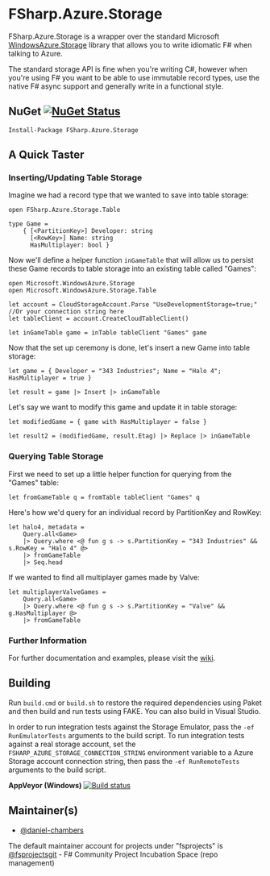 FSharp.Azure.Storage
====================

FSharp.Azure.Storage is a wrapper over the standard Microsoft [WindowsAzure.Storage][1]
library that allows you to write idiomatic F# when talking to Azure.

The standard storage API is fine when you're writing C#, however when you're
using F# you want to be able to use immutable record types, use the native F#
async support and generally write in a functional style.

[1]: <https://github.com/Azure/azure-storage-net>

NuGet [![NuGet Status](http://img.shields.io/nuget/v/FSharp.Azure.Storage.svg?style=flat)](https://www.nuget.org/packages/FSharp.Azure.Storage/)
-----
`Install-Package FSharp.Azure.Storage`

A Quick Taster
--------------
### Inserting/Updating Table Storage
Imagine we had a record type that we wanted to save into table storage:

```f#
open FSharp.Azure.Storage.Table

type Game =
    { [<PartitionKey>] Developer: string
      [<RowKey>] Name: string
      HasMultiplayer: bool }
```

Now we'll define a helper function `inGameTable` that will allow us to persist these Game records to table storage into an existing table called "Games":

```f#
open Microsoft.WindowsAzure.Storage
open Microsoft.WindowsAzure.Storage.Table

let account = CloudStorageAccount.Parse "UseDevelopmentStorage=true;" //Or your connection string here
let tableClient = account.CreateCloudTableClient()

let inGameTable game = inTable tableClient "Games" game
```

Now that the set up ceremony is done, let's insert a new Game into table storage:

```f#
let game = { Developer = "343 Industries"; Name = "Halo 4"; HasMultiplayer = true }

let result = game |> Insert |> inGameTable
```

Let's say we want to modify this game and update it in table storage:

```f#
let modifiedGame = { game with HasMultiplayer = false }

let result2 = (modifiedGame, result.Etag) |> Replace |> inGameTable
```

### Querying Table Storage

First we need to set up a little helper function for querying from the "Games" table:

```f#
let fromGameTable q = fromTable tableClient "Games" q
```

Here's how we'd query for an individual record by PartitionKey and RowKey:

```f#
let halo4, metadata =
    Query.all<Game>
    |> Query.where <@ fun g s -> s.PartitionKey = "343 Industries" && s.RowKey = "Halo 4" @>
    |> fromGameTable
    |> Seq.head
```

If we wanted to find all multiplayer games made by Valve:

```f#
let multiplayerValveGames =
    Query.all<Game>
    |> Query.where <@ fun g s -> s.PartitionKey = "Valve" && g.HasMultiplayer @>
    |> fromGameTable
```

### Further Information
For further documentation and examples, please visit the [wiki][2].

[2]: https://github.com/fsprojects/FSharp.Azure.Storage/wiki


Building
--------
Run `build.cmd` or `build.sh` to restore the required dependencies using Paket and then build
and run tests using FAKE. You can also build in Visual Studio.

In order to run integration tests against the Storage Emulator, pass the `-ef RunEmulatorTests`
arguments to the build script. To run integration tests against a real storage account, set the
`FSHARP_AZURE_STORAGE_CONNECTION_STRING` environment variable to a Azure Storage account connection
string, then pass the `-ef RunRemoteTests` arguments to the build script.

**AppVeyor (Windows)**
[![Build status](https://ci.appveyor.com/api/projects/status/ssbhpme5jromcbmo?svg=true)](https://ci.appveyor.com/project/daniel-chambers/fsharp-azure-storage)

## Maintainer(s)

- [@daniel-chambers](https://github.com/daniel-chambers)

The default maintainer account for projects under "fsprojects" is [@fsprojectsgit](https://github.com/fsprojectsgit) - F# Community Project Incubation Space (repo management)
